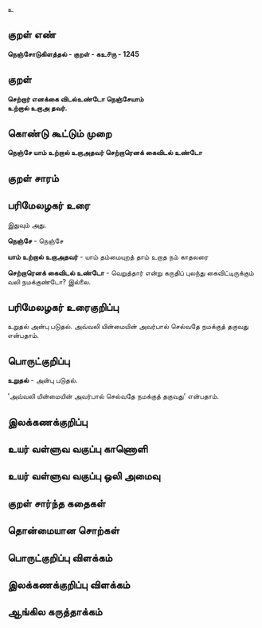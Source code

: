 உ

## குறள் எண் 

**நெஞ்சோடுகிளத்தல் - குறள் - கஉ௪ரு - 1245**

## குறள் 

**செற்றார் எனக்கை விடல்உண்டோ நெஞ்சேயாம்  
உற்றால் உறாஅ தவர்.**

## கொண்டு கூட்டும் முறை

**நெஞ்சே யாம் உற்றால் உறாஅதவர் செற்றாரெனக் கைவிடல் உண்டோ**

## குறள் சாரம் 


## பரிமேலழகர் உரை

இதுவும் அது. 

**நெஞ்சே** - நெஞ்சே 

**யாம் உற்றால் உறாஅதவர்** - யாம் தம்மையுறத் தாம் உறாத நம் காதலரை 

**செற்றாரெனக் கைவிடல் உண்டோ** - வெறுத்தார் என்று கருதிப் புலந்து கைவிட்டிருக்கும் வலி நமக்குண்டோ? இல்லை.

## பரிமேலழகர் உரைகுறிப்பு   

உறுதல் அன்பு படுதல். அவ்வலி யின்மையின் அவர்பால் செல்வதே நமக்குத் தகுவது என்பதாம்.

## பொருட்குறிப்பு 

**உறுதல்** - அன்பு படுதல். 

'அவ்வலி யின்மையின் அவர்பால் செல்வதே நமக்குத் தகுவது' என்பதாம்.

## இலக்கணக்குறிப்பு  


## உயர் வள்ளுவ வகுப்பு காணொளி


## உயர் வள்ளுவ வகுப்பு ஒலி அமைவு 

 
## குறள் சார்ந்த கதைகள் 


## தொன்மையான சொற்கள்


## பொருட்குறிப்பு விளக்கம்


## இலக்கணக்குறிப்பு விளக்கம்


## ஆங்கில கருத்தாக்கம் 



